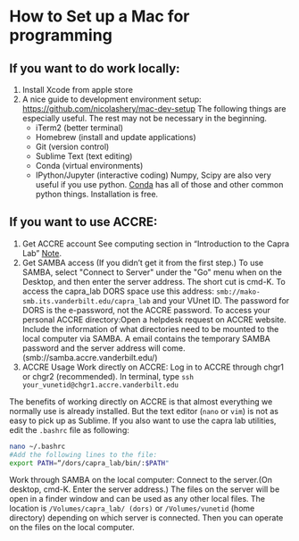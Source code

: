 # How to Set up a Mac for programming

## If you want to do work locally:
1. Install Xcode from apple store
2. A nice guide to development environment setup: https://github.com/nicolashery/mac-dev-setup
   The following things are especially useful. The rest may not be necessary in the beginning.
     - iTerm2 (better terminal)
     - Homebrew (install and update applications)
     - Git (version control)
     - Sublime Text (text editing)
     - Conda (virtual environments)
     - IPython/Jupyter (interactive coding)
 Numpy, Scipy are also very useful if you use python. [Conda](https://store.continuum.io/cshop/anaconda/) has all of those and other common python things. Installation is free.

## If you want to use ACCRE:
1. Get ACCRE account
  See computing section in “Introduction to the Capra Lab” [Note](https://github.com/CapraLab/resources/blob/master/WelcomeInfo.md).
2. Get SAMBA access (If you didn’t get it from the first step.)
  To use SAMBA, select "Connect to Server" under the "Go" menu when on the Desktop, and then enter the server address. The short cut is cmd-K.
  To access the capra_lab DORS space use this address: ```smb://mako-smb.its.vanderbilt.edu/capra_lab``` and your VUnet ID. The password for DORS is the e-password, not the ACCRE password.
  To access your personal ACCRE directory:Open a helpdesk request on ACCRE website. Include the information of what directories need to be mounted to the local computer via SAMBA. A email contains the temporary SAMBA password and the server address will come. (smb://samba.accre.vanderbilt.edu/<VUnetID>)
3. ACCRE Usage
  Work directly on ACCRE:
    Log in to ACCRE through chgr1 or chgr2 (recommended).
    In terminal, type ```ssh your_vunetid@chgr1.accre.vanderbilt.edu```

The benefits of working directly on ACCRE is that almost everything we normally use is already installed. But the text editor (```nano``` or ```vim```) is not as easy to pick up as Sublime.  If you also want to use the capra lab utilities, edit the ```.bashrc``` file as following:
```bash
nano ~/.bashrc
#Add the following lines to the file:
export PATH=“/dors/capra_lab/bin/:$PATH"
```

Work through SAMBA on the local computer:
Connect to the server.(On desktop, cmd-K. Enter the server address.)
The files on the server will be open in a finder window and can be used as any other local files. The location is ```/Volumes/capra_lab/ (dors)``` or ```/Volumes/vunetid``` (home directory) depending on which server is connected. Then you can operate on the files on the local computer.
